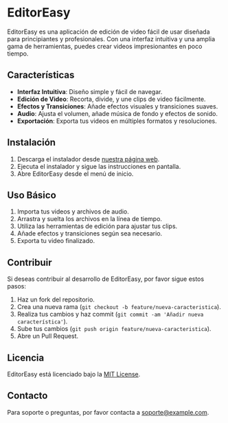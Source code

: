 # EditorEasy

EditorEasy es una aplicación de edición de video fácil de usar diseñada para principiantes y profesionales. Con una interfaz intuitiva y una amplia gama de herramientas, puedes crear videos impresionantes en poco tiempo.

## Características

- **Interfaz Intuitiva**: Diseño simple y fácil de navegar.
- **Edición de Video**: Recorta, divide, y une clips de video fácilmente.
- **Efectos y Transiciones**: Añade efectos visuales y transiciones suaves.
- **Audio**: Ajusta el volumen, añade música de fondo y efectos de sonido.
- **Exportación**: Exporta tus videos en múltiples formatos y resoluciones.

## Instalación

1. Descarga el instalador desde [nuestra página web](https://example.com).
2. Ejecuta el instalador y sigue las instrucciones en pantalla.
3. Abre EditorEasy desde el menú de inicio.

## Uso Básico

1. Importa tus videos y archivos de audio.
2. Arrastra y suelta los archivos en la línea de tiempo.
3. Utiliza las herramientas de edición para ajustar tus clips.
4. Añade efectos y transiciones según sea necesario.
5. Exporta tu video finalizado.

## Contribuir

Si deseas contribuir al desarrollo de EditorEasy, por favor sigue estos pasos:

1. Haz un fork del repositorio.
2. Crea una nueva rama (`git checkout -b feature/nueva-caracteristica`).
3. Realiza tus cambios y haz commit (`git commit -am 'Añadir nueva característica'`).
4. Sube tus cambios (`git push origin feature/nueva-caracteristica`).
5. Abre un Pull Request.

## Licencia

EditorEasy está licenciado bajo la [MIT License](LICENSE).

## Contacto

Para soporte o preguntas, por favor contacta a [soporte@example.com](mailto:soporte@example.com).
